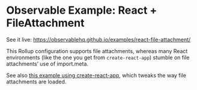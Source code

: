 # Observable Example: React + FileAttachment

See it live: https://observablehq.github.io/examples/react-file-attachment/

This Rollup configuration supports file attachments, whereas many React environments (like the one you get from `create-react-app`) stumble on file attachments’ use of import.meta.

See also [this example using create-react-app](../react-create-react-app), which tweaks the way file attachments are loaded.
